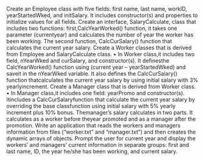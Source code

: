Create an Employee class with five fields: first name, last name, workID, yearStartedWked, and initSalary. It includes constructor(s) and properties to initialize values for all fields.
Create an interface, SalaryCalculate, class that includes two functions: first,CalcYearWorked() function, it takes one parameter (currentyear) and calculates the number of year the worker has been working. The second function, CalcCurSalary() function that calculates the current year salary.
Create a Worker classes that is derived from Employee and SalaryCalculate class.
•	In Worker class,it includes two field, nYearWked and curSalary, and constructor(s). It definesthe CalcYearWorked() function using (current year – yearStartedWked) and saveit in the nYearWked variable. It also defines the CalcCurSalary() function thatcalculates the current year salary by using initial salary with 3% yearlyincrement.
Create a Manager class that is derived from Worker class.
•	In Manager class,it includes one field: yearPromo and constructor(s). Itincludes a CalcCurSalaryfunction that calculate the current year salary by overriding the base classfunction using initial salary with 5% yearly increment plus 10% bonus. Themanager’s salary calculates in two parts. It calculates as a worker before theyear promoted and as a manager after the promotion.
Write an application that reads the workers and managers information from files (“worker.txt” and “manager.txt”) and then creates the dynamic arrays of objects. Prompt the user for current year and display the workers’ and managers’ current information in separate groups: first and last name, ID, the year he/she has been working, and current salary.
